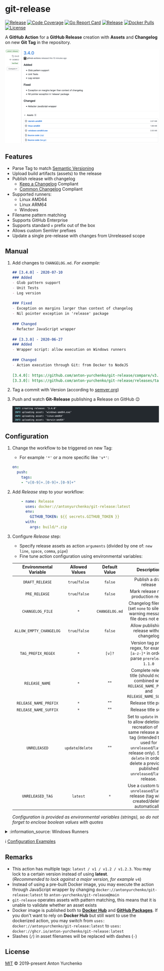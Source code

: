 # git-release

[![Release](https://img.shields.io/github/v/release/anton-yurchenko/git-release)](https://github.com/anton-yurchenko/git-release/releases/latest)
[![Code Coverage](https://codecov.io/gh/anton-yurchenko/git-release/branch/main/graph/badge.svg)](https://codecov.io/gh/anton-yurchenko/git-release)
[![Go Report Card](https://goreportcard.com/badge/github.com/anton-yurchenko/git-release)](https://goreportcard.com/report/github.com/anton-yurchenko/git-release)
[![Release](https://github.com/anton-yurchenko/git-release/actions/workflows/release.yml/badge.svg)](https://github.com/anton-yurchenko/git-release/actions/workflows/release.yml)
[![Docker Pulls](https://img.shields.io/docker/pulls/antonyurchenko/git-release)](https://hub.docker.com/r/antonyurchenko/git-release)
[![License](https://img.shields.io/github/license/anton-yurchenko/git-release)](LICENSE.md)

A **GitHub Action** for a **GitHub Release** creation with **Assets** and **Changelog** on new **Git Tag** in the repository.  

![PIC](docs/images/release.png)

## Features

- Parse Tag to match [Semantic Versioning](https://semver.org/)
- Upload build artifacts (assets) to the release
- Publish release with changelog
  - [Keep a Changelog](https://keepachangelog.com/) Compliant
  - [Common Changelog](https://common-changelog.org) Compliant
- Supported runners:
  - Linux AMD64
  - Linux ARM64
  - Windows
- Filename pattern matching
- Supports GitHub Enterprise
- Supports standard `v` prefix out of the box
- Allows custom SemVer prefixes
- Update a single pre-release with changes from Unreleased scope

## Manual

1. Add changes to `CHANGELOG.md`. *For example:*

    ```markdown
    ## [3.4.0] - 2020-07-10
    ### Added
    - Glob pattern support
    - Unit Tests
    - Log version
    
    ### Fixed
    - Exception on margins larger than context of changelog
    - Nil pointer exception in 'release' package
    
    ### Changed
    - Refactor JavaScript wrapper
    
    ## [3.3.0] - 2020-06-27
    ### Added
    - Wrapper script: allow execution on Windows runners
    
    ### Changed
    - Action execution through Git: from Docker to NodeJS
    
    [3.4.0]: https://github.com/anton-yurchenko/git-release/compare/v3.3.0...v3.4.0
    [3.3.0]: https://github.com/anton-yurchenko/git-release/releases/tag/v3.3.0
    ```

2. Tag a commit with Version (according to [semver.org](https://semver.org/ "Semantic Versioning"))
3. Push and watch **Git-Release** publishing a Release on GitHub :wink:

    ![PIC](docs/images/log.png)

## Configuration

1. Change the workflow to be triggered on new Tag:

    - For example `'*'` or a more specific like `'v*'`:

    ```yaml
    on:
      push:
        tags:
        - "v[0-9]+.[0-9]+.[0-9]+"
    ```

2. Add *Release* step to your workflow:

    ```yaml
        - name: Release
          uses: docker://antonyurchenko/git-release:latest
          env:
            GITHUB_TOKEN: ${{ secrets.GITHUB_TOKEN }}
          with:
            args: build/*.zip
    ```

3. Configure *Release* step:

    - Specify release assets as action `arguments` (divided by one of: `new line`, `space`, `comma`, `pipe`)
    - Fine tune action configuration using environmental variables:

    | Environmental Variable  | Allowed Values | Default Value  | Description                                                                                                                |
    |:-----------------------:|:--------------:|:-----------------:|:--------------------------------------------------------------------------------------------------------------------------:|
    | `DRAFT_RELEASE`         | `true`/`false`    | `false`           | Publish a draft release                                                                                                    |
    | `PRE_RELEASE`           | `true`/`false`    | `false`           | Mark release non-production ready                                                                                          |
    | `CHANGELOG_FILE`        | `*`               | `CHANGELOG.md`    | Changelog filename (set `none` to silence a warning message if file does not exist)                                        |
    | `ALLOW_EMPTY_CHANGELOG` | `true`/`false`    | `false`           | Allow publishing a release without changelog                                                                               |
    | `TAG_PREFIX_REGEX`      | `*`               | `[v]?`            | Version tag prefix regex, for example `[a-z-]*` in order to parse `prerelease-1.1.0`                                       |
    | `RELEASE_NAME`          | `*`               | ""                | Complete release title (should not be combined with `RELEASE_NAME_PREFIX` and `RELEASE_NAME_SUFFIX`)                       |
    | `RELEASE_NAME_PREFIX`   | `*`               | ""                | Release title prefix                                                                                                       |
    | `RELEASE_NAME_SUFFIX`   | `*`               | ""                | Release title suffix                                                                                                       |
    | `UNRELEASED`            | `update`/`delete` | ""                | Set to `update` in order to allow deletion and recreation of the same release and its tag (intended to be used for `unreleased`/`latest` release only). Set to `delete` in order to delete a previously published `unreleased`/`latest` release.                                                                                     |
    | `UNRELEASED_TAG`        | `latest`       | `*`               | Use a custom tag for `unreleased`/`latest` release (tag will be created/deleted automatically)                             |

    *Configuration is provided as environmental variables (strings), so do not forget to enclose boolean values with quotes*

<details><summary>:information_source: Windows Runners</summary>

Execute **git-release** through JavaScrip Wrapper on Windows Runners.

```yaml
    - name: Release
      uses: anton-yurchenko/git-release@main
      env:
        GITHUB_TOKEN: ${{ secrets.GITHUB_TOKEN }}
      with:
        args: |
            build\\darwin-amd64.zip
            build\\linux-amd64.zip
            build\\windows-amd64.zip
```

</details>

:information_source: [Configuration Examples](docs/example.md#examples)

## Remarks

- This action has multiple tags: `latest / v1 / v1.2 / v1.2.3`. You may lock to a certain version instead of using **latest**.  
(*Recommended to lock against a major version, for example* `v4`)
- Instead of using a pre-built Docker image, you may execute the action through JavaScript wrapper by changing `docker://antonyurchenko/git-release:latest` to `anton-yurchenko/git-release@main`
- `git-release` operates assets with pattern matching, this means that it is unable to validate whether an asset exists
- Docker image is published both to [**Docker Hub**](https://hub.docker.com/r/antonyurchenko/git-release) and [**GitHub Packages**](https://github.com/anton-yurchenko/git-release/packages). If you don't want to rely on **Docker Hub** but still want to use the dockerized action, you may switch from `uses: docker://antonyurchenko/git-release:latest` to `uses: docker://ghcr.io/anton-yurchenko/git-release:latest`
- Slashes (`/`) in asset filenames will be replaced with dashes (`-`)

## License

[MIT](LICENSE.md) © 2019-present Anton Yurchenko

